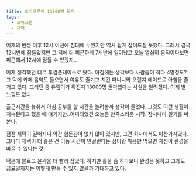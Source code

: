 ```yaml
---
title: 오미크론이 13000명 돌파
tags:
  - 오미크론
  - 재택
---
```


어제의 반성 이후 12시 이전에 침대에 누웠지만 역시 쉽게 잡이드질 못했다. 그래서 결국 12시반에 잠들었지만 그 덕에 더 피곤하게 7시반에 일어났고 오늘 열심히 움직이다보면 피곤해서 12시에 잠들 수 있겠지..

<!-- more -->

어제 생각했던 데로 투썸플레이스로 왔다. 아침에는 생각보다 사람들이 적다 4명정도? 그 덕에 카페 음악도 들으면서 여유도 즐기고 치킨 파니니와 오렌지 에이드로 아침을 즐기고 있다. 그러던 중 유림이가 확진자 13000명 돌파했다는 사실을 알려줬다. 이제 별 느낌도 없다.

출근시간을 늦춰서 아침 공부를 할 시간을 늘려볼까 생각이 들었다. 그것도 이런 생활이 지속된다고 했을 때 얘기지만..어찌되었건 오늘은 만족스러운 시작. 잠시나마 일기를 써본다.

점점 재택이 길어지니 약간 힘든감이 없지 않아 있지만, 그건 회사에서도 마찬가지였다. 그나마 재택이 더 좋은 건 이동 시간이 안걸린다는 점이랑 마음만 먹으면 자신이 환경을 바꿀 수 있다는 것!

덕분에 블로그 윤곽을 더 빨리 잡았다. 하지만 롤을 좀 하다보니 완성은 못하고 그래도 금요일까지는 어떻게 만들 수 있지 않을까 기대하고 있다.
